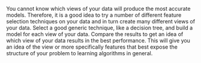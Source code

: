 You cannot know which views of your data will produce the most accurate models. Therefore,
it is a good idea to try a number of different feature selection techniques on your data and in
turn create many different views of your data. Select a good generic technique, like a decision
tree, and build a model for each view of your data. Compare the results to get an idea of which
view of your data results in the best performance. This will give you an idea of the view or
more specifically features that best expose the structure of your problem to learning algorithms
in general.